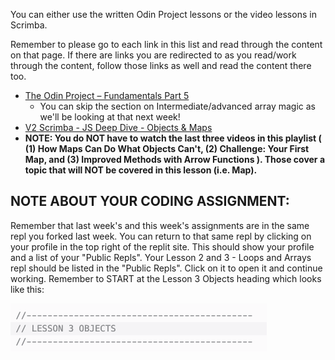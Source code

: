 You can either use the written Odin Project lessons or the video lessons in Scrimba.

Remember to please go to each link in this list and read through the content on that page. If there are links you are redirected to as you read/work through the content, follow those links as well and read the content there too.

- [The Odin Project – Fundamentals Part 5](https://www.theodinproject.com/lessons/foundations-fundamentals-part-5)
  - You can skip the section on Intermediate/advanced array magic as we'll be looking at that next week!
- [V2 Scrimba - JS Deep Dive - Objects & Maps](https://v2.scrimba.com/javascript-deep-dive-c0a/~015)
- **NOTE: You do NOT have to watch the last three videos in this playlist ( (1) How Maps Can Do What Objects Can't, (2) Challenge: Your First Map, and (3) Improved Methods with Arrow Functions ). Those cover a topic that will NOT be covered in this lesson (i.e. Map).**

## NOTE ABOUT YOUR CODING ASSIGNMENT:
Remember that last week's and this week's assignments are in the same repl you forked last week.  You can return to that same repl by clicking on your profile in the top right of the replit site.  This should show your profile and a list of your "Public Repls".  Your Lesson 2 and 3 - Loops and Arrays repl should be listed in the "Public Repls".  Click on it to open it and continue working.  Remember to START at the Lesson 3 Objects heading which looks like this:

![Lesson 3 Objects Replit Header](https://github.com/Code-the-Dream-School/intro-to-programming-2025/blob/85acdc70efed7cae4b1efa902307f44827380599/images/lesson3header.png)
